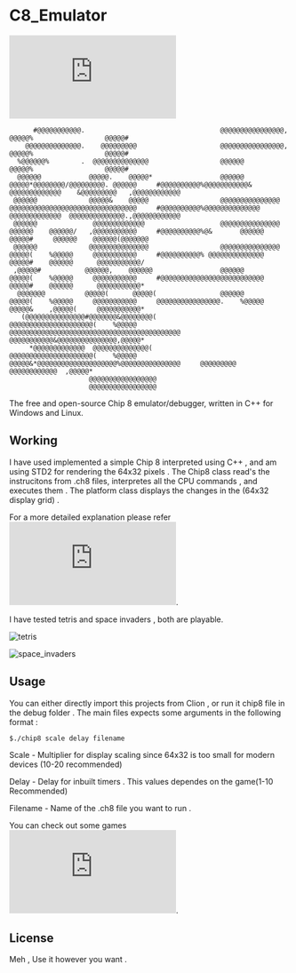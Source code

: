 C8_Emulator                                                                                                                                                                                                      
===========                                                                                                                                                                                        
[![System Structure Reference](http://devernay.free.fr/hacks/chip8/C8TECH10.HTM)](http://devernay.free.fr/hacks/chip8/C8TECH10.HTM)

	      #@@@@@@@@@@@.                                  @@@@@@@@@@@@@@@@,                                          @@@@@%                  @@@@@#                                          
	    @@@@@@@@@@@@@@.    @@@@@@@@@                     @@@@@@@@@@@@@@@@,                                          @@@@@%                  @@@@@#                                          
	  %@@@@@@%        .  @@@@@@@@@@@@@@                  @@@@@@                                                     @@@@@%                  @@@@@#                                          
	  @@@@@@            @@@@@.    @@@@@*                 @@@@@@          @@@@@*@@@@@@@@/@@@@@@@@@. @@@@@@     #@@@@@@@@@@%@@@@@@@@@@@&   @@@@@@@@@@@@@    &@@@@@@@@@   ,@@@@@@@@@@@@        
	 @@@@@@             @@@@@&    @@@@@                  @@@@@@@@@@@@@@@ @@@@@@@@@@@@@@@@@@@@@@@@@@@@@@@@     #@@@@@@@@@@%@@@@@@@@@@@@@@ @@@@@@@@@@@@@  @@@@@@@@@@@@@@.,@@@@@@@@@@@@        
	 @@@@@@              @@@@@@@@@@@@@                   @@@@@@@@@@@@@@@ @@@@@@    @@@@@@/   ,@@@@@@@@@@@     #@@@@@@@@@@%@&       @@@@@@   @@@@@#     @@@@@@    @@@@@@(@@@@@@@             
	 @@@@@@             @@@@@@@@@@@@@@@                  @@@@@@@@@@@@@@@ @@@@@(    %@@@@@     @@@@@@@@@@@     #@@@@@@@@@@% @@@@@@@@@@@@@@   @@@@@#    @@@@@@      @@@@@@@@@@@/              
	 ,@@@@@#           @@@@@@,    @@@@@@                 @@@@@@          @@@@@(    %@@@@@     @@@@@@@@@@@     #@@@@@@@@@@@@@@@@@@@@@@@@@@   @@@@@#    @@@@@@      @@@@@@@@@@@*              
	  @@@@@@@          @@@@@(      @@@@@(                @@@@@@          @@@@@(    %@@@@@     @@@@@@@@@@@     @@@@@@@@@@@@@@@@.    %@@@@@   @@@@@&    ,@@@@@(     @@@@@@@@@@@*              
	   (@@@@@@@@@@@@@@@#@@@@@@@&@@@@@@@@(                @@@@@@@@@@@@@@@@@@@@@(    %@@@@@     @@@@@@@@@@@@@@@@@@@@@@@@@@@@@@@@@@@@@@@@@@@   @@@@@@@@@@@&@@@@@@@@@@@@@@@,@@@@@*              
	     *@@@@@@@@@@@@@  @@@@@@@@@@@@@@(                 @@@@@@@@@@@@@@@@@@@@@(    %@@@@@     @@@@@&*@@@@@@@@@@@@@@@@@@@@%@@@@@@@@@@@@@@@     @@@@@@@@@  @@@@@@@@@@@@  ,@@@@@*              
					    @@@@@@@@@@@@@@@@@                                                                                                                                   
					    @@@@@@@@@@@@@@@@@      

The free and open-source Chip 8 emulator/debugger, written in C++ for Windows and Linux.

## Working 

I have used implemented a simple Chip 8 interpreted using C++ , and am using STD2 for rendering the 64x32 pixels . 
The Chip8 class read's the instrucitons from .ch8 files, interpretes all the CPU commands , and executes them .
The platform class displays the changes in the (64x32 display grid) .

For a more detailed explanation please refer [![here](http://devernay.free.fr/hacks/chip8/C8TECH10.HTM)](https://austinmorlan.com/posts/chip8_emulator/).

I have tested tetris and space invaders , both are playable. 



![tetris](https://user-images.githubusercontent.com/45209646/140600492-ded30cca-deed-47ec-a0d7-ea4bee6de079.gif)



![space_invaders](https://user-images.githubusercontent.com/45209646/140600171-dfaccd47-bb78-4154-8834-38b6d84600ab.gif)







## Usage 

You can either directly import this projects from Clion , or run it chip8 file in the debug folder . 
The main files expects some arguments in the following format :

	$./chip8 scale delay filename

Scale - Multiplier for display scaling since 64x32 is too small for modern devices (10-20 recommended) 

Delay - Delay for inbuilt timers . This values dependes on the game(1-10 Recommended) 

Filename - Name of the .ch8 file you want to run .


You can check out some games [![here](http://devernay.free.fr/hacks/chip8/C8TECH10.HTM)](https://github.com/JohnEarnest/chip8Archive/tree/master/roms).





## License

Meh , Use it however you want .



						    
				

                                                                                                                                                                 
                                                                                                                                                                 

